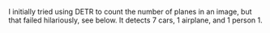 I initially tried using DETR to count the number of planes in an image, but that failed hilariously, see below. It detects 7 cars, 1 airplane, and 1 person 1.
